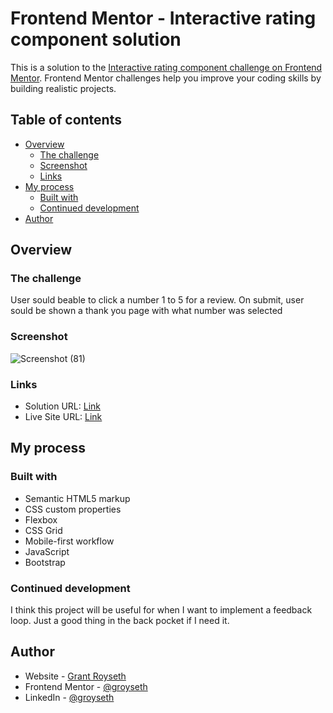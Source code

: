 # Frontend Mentor - Interactive rating component solution

This is a solution to the [Interactive rating component challenge on Frontend Mentor](https://www.frontendmentor.io/challenges/interactive-rating-component-koxpeBUmI). Frontend Mentor challenges help you improve your coding skills by building realistic projects. 

## Table of contents

- [Overview](#overview)
  - [The challenge](#the-challenge)
  - [Screenshot](#screenshot)
  - [Links](#links)
- [My process](#my-process)
  - [Built with](#built-with)
  - [Continued development](#continued-development)
- [Author](#author)




## Overview

### The challenge

User sould beable to click a number 1 to 5 for a review. On submit, user sould be shown a thank you page with what number was selected

### Screenshot

![Screenshot (81)](https://user-images.githubusercontent.com/90479839/169188077-6ca3599f-0cde-40cc-8581-2bfbdf03c1d0.png)


### Links

- Solution URL: [Link](https://www.frontendmentor.io/solutions/interactiveratingcomponent-mfcBwVj6y7)
- Live Site URL: [Link](https://groyseth.github.io/Interactive-Rating-Component/)

## My process

### Built with

- Semantic HTML5 markup
- CSS custom properties
- Flexbox
- CSS Grid
- Mobile-first workflow
- JavaScript
- Bootstrap



### Continued development

I think this project will be useful for when I want to implement a feedback loop. Just a good thing in the back pocket if I need it.



## Author

- Website - [Grant Royseth](https://grant-royseths-portfolio1132.herokuapp.com/)
- Frontend Mentor - [@groyseth](https://www.frontendmentor.io/profile/groyseth)
- LinkedIn - [@groyseth](https://www.linkedin.com/in/grant-royseth-83b08b220/)



